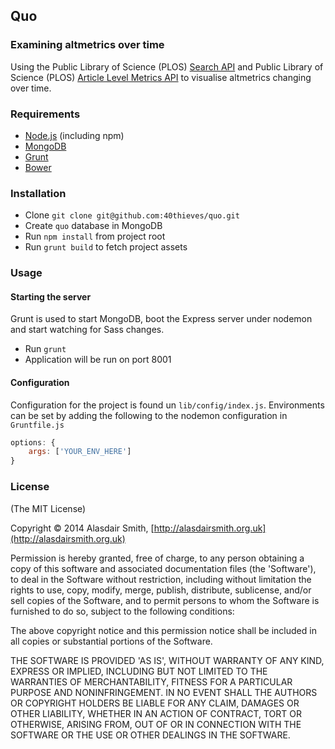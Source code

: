## Quo

### Examining altmetrics over time

Using the Public Library of Science (PLOS) [Search API](http://api.plos.org/solr/faq/) and Public Library of Science (PLOS) [Article Level Metrics API](http://alm.plos.org) to visualise altmetrics changing over time.

### Requirements

* [Node.js](http://nodejs.org/) (including npm)
* [MongoDB](https://www.mongodb.org/)
* [Grunt](http://gruntjs.com/)
* [Bower](http://bower.io/)

### Installation

* Clone `git clone git@github.com:40thieves/quo.git`
* Create `quo` database in MongoDB
* Run `npm install` from project root
* Run `grunt build` to fetch project assets

### Usage

#### Starting the server

Grunt is used to start MongoDB, boot the Express server under nodemon and start watching for Sass changes.

* Run `grunt`
* Application will be run on port 8001

#### Configuration

Configuration for the project is found un `lib/config/index.js`. Environments can be set by adding the following to the nodemon configuration in `Gruntfile.js`

```js
options: {
	args: ['YOUR_ENV_HERE']
}
```

### License

(The MIT License)

Copyright &copy; 2014 Alasdair Smith, [http://alasdairsmith.org.uk](http://alasdairsmith.org.uk)

Permission is hereby granted, free of charge, to any person obtaining
a copy of this software and associated documentation files (the
'Software'), to deal in the Software without restriction, including
without limitation the rights to use, copy, modify, merge, publish,
distribute, sublicense, and/or sell copies of the Software, and to
permit persons to whom the Software is furnished to do so, subject to
the following conditions:

The above copyright notice and this permission notice shall be
included in all copies or substantial portions of the Software.

THE SOFTWARE IS PROVIDED 'AS IS', WITHOUT WARRANTY OF ANY KIND,
EXPRESS OR IMPLIED, INCLUDING BUT NOT LIMITED TO THE WARRANTIES OF
MERCHANTABILITY, FITNESS FOR A PARTICULAR PURPOSE AND NONINFRINGEMENT.
IN NO EVENT SHALL THE AUTHORS OR COPYRIGHT HOLDERS BE LIABLE FOR ANY
CLAIM, DAMAGES OR OTHER LIABILITY, WHETHER IN AN ACTION OF CONTRACT,
TORT OR OTHERWISE, ARISING FROM, OUT OF OR IN CONNECTION WITH THE
SOFTWARE OR THE USE OR OTHER DEALINGS IN THE SOFTWARE.
